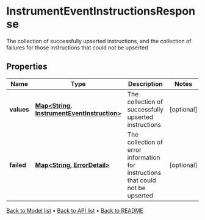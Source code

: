 

# InstrumentEventInstructionsResponse

The collection of successfully upserted instructions, and the collection of failures for those instructions that could not be upserted

## Properties

| Name | Type | Description | Notes |
|------------ | ------------- | ------------- | -------------|
|**values** | [**Map&lt;String, InstrumentEventInstruction&gt;**](InstrumentEventInstruction.md) | The collection of successfully upserted instructions |  [optional] |
|**failed** | [**Map&lt;String, ErrorDetail&gt;**](ErrorDetail.md) | The collection of error information for instructions that could not be upserted |  [optional] |



[Back to Model list](../README.md#documentation-for-models) &#8226; [Back to API list](../README.md#documentation-for-api-endpoints) &#8226; [Back to README](../README.md)


